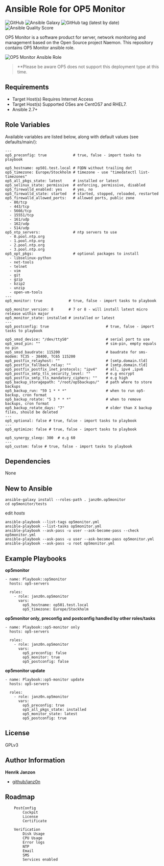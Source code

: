 Ansible Role for OP5 Monitor
=========

![GitHub](https://img.shields.io/github/license/janz0n/op5-monitor-ansible.svg)
![Ansible Galaxy](https://img.shields.io/badge/ansible--galaxy-janz0n.op5monitor-blue.svg)
![GitHub tag (latest by date)](https://img.shields.io/github/tag-date/janz0n/op5-monitor-ansible.svg?label=version)
![Ansible Quality Score](https://img.shields.io/ansible/quality/40176.svg)

OP5 Monitor is a software product for server, network monitoring and management based on the Open Source project Naemon. This repository contains OP5 Monitor ansible role.

![OP5 Monitor Ansible Role](https://user-images.githubusercontent.com/48694372/56851072-2d796d00-690b-11e9-9fe8-999b1696f268.png)

> **Please be aware OP5 does not support this deployment type at this time.

Requirements
------------

* Target Host(s) Requires Internet Access
* Target Host(s) Supported OSes are CentOS7 and RHEL7.
* Ansible 2.7+

Role Variables
--------------

Available variables are listed below, along with default values (see defaults/main/):

```
---
op5_preconfig: true            # true, false - import tasks to playbook 

op5_hostname: op501.test.local # FQDN without trailing dot
op5_timezone: Europe/Stockholm # timezone - use "timedatectl list-timezones"
op5_all_pkgs_state: latest     # installed or latest 
op5_selinux_state: permissive  # enforcing, permissive, disabled
op5_firewalld_enabled: yes     # yes, no
op5_firewalld_state: started   # started, stopped, reloaded, restarted
op5_firewalld_allowed_ports:   # allowed ports, public zone
  - 80/tcp
  - 443/tcp
  - 5666/tcp
  - 15551/tcp
  - 161/udp
  - 162/udp
  - 514/udp
op5_ntp_servers:               # ntp servers to use
  - 0.pool.ntp.org
  - 1.pool.ntp.org
  - 2.pool.ntp.org
  - 3.pool.ntp.org
op5_opt_pkgs:                  # optional packages to install
  - libselinux-python
  - net-tools
  - telnet
  - vim
  - git
  - gzip
  - bzip2
  - unzip
  - open-vm-tools
---
op5_monitor: true            # true, false - import tasks to playbook

op5_monitor_version: 8       # 7 or 8 - will install latest micro release within major
op5_monitor_state: installed # installed or latest
---
op5_postconfig: true                          # true, false - import tasks to playbook

op5_smsd_device: "/dev/ttyS0"                 # serial port to use
op5_smsd_pin: ""                              # sim-pin, empty equals no pin
op5_smsd_baudrate: 115200                     # baudrate for sms-modem: TC35 - 38400, TC65 115200
op5_postfix_relayhost: ""                     # [smtp.domain.tld] 
op5_postfix_fallback_relay: ""                # [smtp.domain.tld]
op5_postfix_postfix_inet_protocols: "ipv4"    # all, ipv4 ,ipv6
op5_postfix_smtp_tls_security_level: ""       # e.g encrypt
op5_postfix_smtp_tls_mandatory_ciphers: ""    # e.g high
op5_backup_storagepath: "/root/op5backups/"   # path where to store backups
op5_backup_run: "59 1 * * *"                  # when to run op5-backup, cron format
op5_backup_rotate: "5 3 * * *"                # when to remove backups, cron format
op5_backup_rotate_days: "7"                   # older than X backup files, should be deleted
---
op5_optional: false # true, false - import tasks to playbook
---
op5_optimize: false # true, false - import tasks to playbook

op5_synergy_sleep: 300  # e.g 60
---
op5_custom: false # true, false - import tasks to playbook
```

Dependencies
------------

None

New to Ansible
--------------

```
ansible-galaxy install --roles-path . janz0n.op5monitor
cd op5monitor/tests
```

edit *hosts*

```
ansible-playbook --list-tags op5monitor.yml
ansible-playbook --list-tasks op5monitor.yml
ansible-playbook --ask-pass -u user --ask-become-pass --check op5monitor.yml
ansible-playbook --ask-pass -u user --ask-become-pass op5monitor.yml
ansible-playbook --ask-pass -u root op5monitor.yml
```

Example Playbooks
----------------

**op5monitor**

```
- name: Playbook::op5monitor
  hosts: op5-servers 
 
  roles:
    - role: janz0n.op5monitor
      vars:
        op5_hostname: op501.test.local
        op5_timezone: Europe/Stockholm
```

**op5monitor only, preconfig and postconfig handled by other roles/tasks**

```
- name: Playbook::op5-monitor only
  hosts: op5-servers 
 
  roles:
    - role: janz0n.op5monitor
      vars: 
        op5_preconfig: false  
        op5_monitor: true
        op5_postconfig: false
```

**op5monitor update**
```
- name: Playbook::op5-monitor update
  hosts: op5-servers 
 
  roles:
    - role: janz0n.op5monitor
      vars:
        op5_preconfig: true
        op5_all_pkgs_state: installed
        op5_monitor_state: latest
        op5_postconfig: true
```

License
-------

GPLv3

Author Information
------------------

**Henrik Janzon**

* [github/janz0n](https://github.com/janz0n)

Roadmap
-----------------

```
    PostConfig
        Cockpit
        License
        Certificate

    Verification
        Disk Usage
        CPU Usage
        Error logs
        NTP
        Email
        SMS
        Services enabled
```
